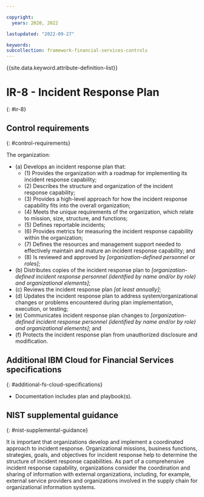 ```yaml
---

copyright:
  years: 2020, 2022

lastupdated: "2022-09-27"

keywords: 
subcollection: framework-financial-services-controls
---
```


{{site.data.keyword.attribute-definition-list}}

         
# IR-8 - Incident Response Plan
{: #ir-8}

## Control requirements
{: #control-requirements}

The organization:

- (a) Develops an incident response plan that:
    - (1) Provides the organization with a roadmap for implementing its incident response capability;
    - (2) Describes the structure and organization of the incident response capability;
    - (3) Provides a high-level approach for how the incident response capability fits into the overall organization;
    - (4) Meets the unique requirements of the organization, which relate to mission, size, structure, and functions;
    - (5) Defines reportable incidents;
    - (6) Provides metrics for measuring the incident response capability within the organization;
    - (7) Defines the resources and management support needed to effectively maintain and mature an incident response capability; and
    - (8) Is reviewed and approved by _[organization-defined personnel or roles]_;
- (b) Distributes copies of the incident response plan to _[organization-defined incident response personnel (identified by name and/or by role) and organizational elements]_;
- (c) Reviews the incident response plan _[at least annually]_;
- (d) Updates the incident response plan to address system/organizational changes or problems encountered during plan implementation, execution, or testing;
- (e) Communicates incident response plan changes to _[organization-defined incident response personnel (identified by name and/or by role) and organizational elements]_; and
- (f) Protects the incident response plan from unauthorized disclosure and modification.

## Additional IBM Cloud for Financial Services specifications
{: #additional-fs-cloud-specifications}

- Documentation includes plan and playbook(s).

## NIST supplemental guidance
{: #nist-supplemental-guidance}

It is important that organizations develop and implement a coordinated approach to incident response. Organizational missions, business functions, strategies, goals, and objectives for incident response help to determine the structure of incident response capabilities. As part of a comprehensive incident response capability, organizations consider the coordination and sharing of information with external organizations, including, for example, external service providers and organizations involved in the supply chain for organizational information systems.



